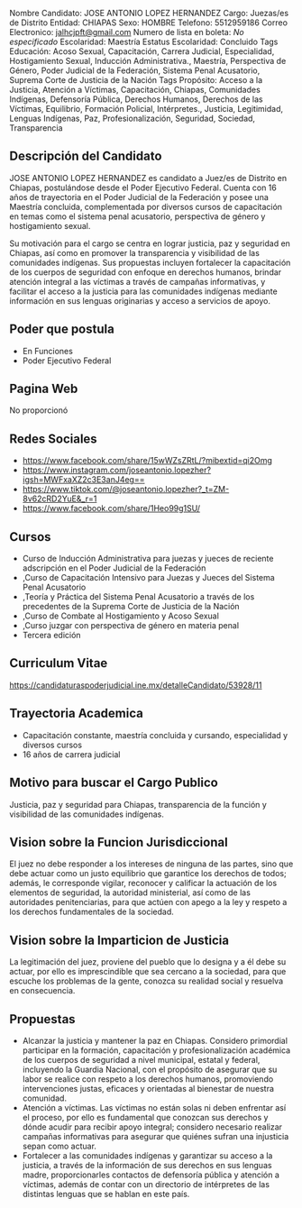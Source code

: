 Nombre Candidato: JOSE ANTONIO LOPEZ HERNANDEZ
Cargo: Juezas/es de Distrito
Entidad: CHIAPAS
Sexo: HOMBRE
Telefono: 5512959186
Correo Electronico: jalhcjpft@gmail.com
Numero de lista en boleta: *No especificado*
Escolaridad: Maestría
Estatus Escolaridad: Concluido
Tags Educación: Acoso Sexual, Capacitación, Carrera Judicial, Especialidad, Hostigamiento Sexual, Inducción Administrativa., Maestría, Perspectiva de Género, Poder Judicial de la Federación, Sistema Penal Acusatorio, Suprema Corte de Justicia de la Nación
Tags Propósito: Acceso a la Justicia, Atención a Víctimas, Capacitación, Chiapas, Comunidades Indígenas, Defensoría Pública, Derechos Humanos, Derechos de las Víctimas, Equilibrio, Formación Policial, Intérpretes., Justicia, Legitimidad, Lenguas Indígenas, Paz, Profesionalización, Seguridad, Sociedad, Transparencia


## Descripción del Candidato 

JOSE ANTONIO LOPEZ HERNANDEZ es candidato a Juez/es de Distrito en Chiapas, postulándose desde el Poder Ejecutivo Federal. Cuenta con 16 años de trayectoria en el Poder Judicial de la Federación y posee una Maestría concluida, complementada por diversos cursos de capacitación en temas como el sistema penal acusatorio, perspectiva de género y hostigamiento sexual.

Su motivación para el cargo se centra en lograr justicia, paz y seguridad en Chiapas, así como en promover la transparencia y visibilidad de las comunidades indígenas. Sus propuestas incluyen fortalecer la capacitación de los cuerpos de seguridad con enfoque en derechos humanos, brindar atención integral a las víctimas a través de campañas informativas, y facilitar el acceso a la justicia para las comunidades indígenas mediante información en sus lenguas originarias y acceso a servicios de apoyo.


## Poder que postula

- En Funciones
- Poder Ejecutivo Federal


## Pagina Web

No proporcionó


## Redes Sociales

- https://www.facebook.com/share/15wWZsZRtL/?mibextid=qi2Omg
- https://www.instagram.com/joseantonio.lopezher?igsh=MWFxaXZ2c3E3anJ4eg==
- https://www.tiktok.com/@joseantonio.lopezher?_t=ZM-8v62cRD2YuE&_r=1
- https://www.facebook.com/share/1Heo99g1SU/


## Cursos

- Curso de Inducción Administrativa para juezas y jueces de reciente adscripción en el Poder Judicial de la Federación
- ,Curso de Capacitación Intensivo para Juezas y Jueces del Sistema Penal Acusatorio
- ,Teoría y Práctica del Sistema Penal Acusatorio a través de los precedentes de la Suprema Corte de Justicia de la Nación
- ,Curso de Combate al Hostigamiento y Acoso Sexual
- ,Curso juzgar con perspectiva de género en materia penal
- Tercera edición


## Curriculum Vitae

https://candidaturaspoderjudicial.ine.mx/detalleCandidato/53928/11


## Trayectoria Academica

- Capacitación constante, maestría concluida y cursando, especialidad y diversos cursos
- 16 años de carrera judicial


## Motivo para buscar el Cargo Publico

Justicia, paz y seguridad para Chiapas, transparencia de la función y visibilidad de las comunidades indígenas.


## Vision sobre la Funcion Jurisdiccional

El juez no debe responder a los intereses de ninguna de las partes, sino que debe actuar como un justo equilibrio que garantice los derechos de todos; además, le corresponde vigilar, reconocer y calificar la actuación de los elementos de seguridad, la autoridad ministerial, así como de las autoridades penitenciarias, para que actúen con apego a la ley y respeto a los derechos fundamentales de la sociedad.


## Vision sobre la Imparticion de Justicia

La legitimación del juez, proviene del pueblo que lo designa y a él debe su actuar, por ello es imprescindible que sea cercano a la sociedad, para que escuche los problemas de la gente, conozca su realidad social y resuelva en consecuencia.


## Propuestas

- Alcanzar la justicia y mantener la paz en Chiapas. Considero primordial participar en la formación, capacitación y profesionalización académica de los cuerpos de seguridad a nivel municipal, estatal y federal, incluyendo la Guardia Nacional, con el propósito de asegurar que su labor se realice con respeto a los derechos humanos, promoviendo intervenciones justas, eficaces y orientadas al bienestar de nuestra comunidad.
- Atención a víctimas. Las víctimas no están solas ni deben enfrentar así el proceso, por ello es fundamental que conozcan sus derechos y dónde acudir para recibir apoyo integral; considero necesario realizar campañas informativas para asegurar que quiénes sufran una injusticia sepan como actuar.
- Fortalecer a las comunidades indígenas y garantizar su acceso a la justicia, a través de la información de sus derechos en sus lenguas madre, proporcionarles contactos de defensoría pública y atención a víctimas, además de contar con un directorio de intérpretes de las distintas lenguas que se hablan en este país.

